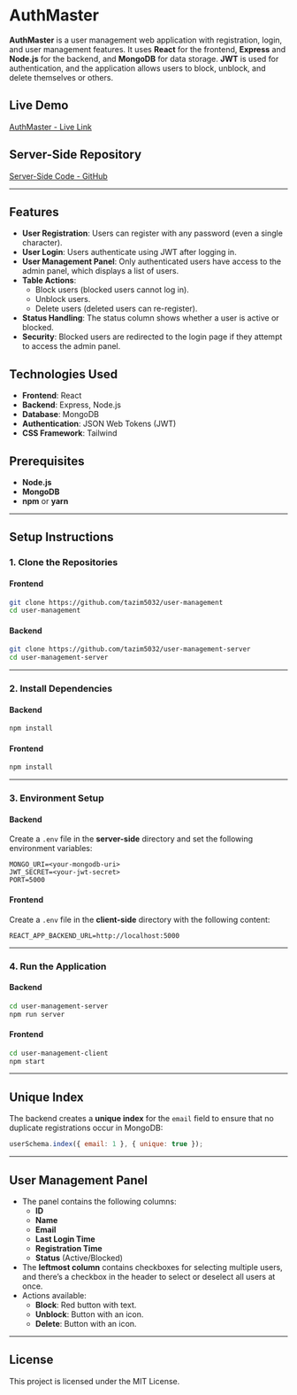 # AuthMaster

**AuthMaster** is a user management web application with registration, login, and user management features. It uses **React** for the frontend, **Express** and **Node.js** for the backend, and **MongoDB** for data storage. **JWT** is used for authentication, and the application allows users to block, unblock, and delete themselves or others.

## Live Demo
[AuthMaster - Live Link](https://auth-master.netlify.app/)

## Server-Side Repository
[Server-Side Code - GitHub](https://github.com/tazim5032/user-management-server)

---

## Features
- **User Registration**: Users can register with any password (even a single character).
- **User Login**: Users authenticate using JWT after logging in.
- **User Management Panel**: Only authenticated users have access to the admin panel, which displays a list of users.
- **Table Actions**:
  - Block users (blocked users cannot log in).
  - Unblock users.
  - Delete users (deleted users can re-register).
- **Status Handling**: The status column shows whether a user is active or blocked.
- **Security**: Blocked users are redirected to the login page if they attempt to access the admin panel.

## Technologies Used
- **Frontend**: React
- **Backend**: Express, Node.js
- **Database**: MongoDB
- **Authentication**: JSON Web Tokens (JWT)
- **CSS Framework**: Tailwind

## Prerequisites
- **Node.js**
- **MongoDB**
- **npm** or **yarn**

---

## Setup Instructions

### 1. Clone the Repositories

#### Frontend
```bash
git clone https://github.com/tazim5032/user-management
cd user-management
```

#### Backend
```bash
git clone https://github.com/tazim5032/user-management-server
cd user-management-server
```

---

### 2. Install Dependencies

#### Backend
```bash
npm install
```

#### Frontend
```bash
npm install
```

---

### 3. Environment Setup

#### Backend
Create a `.env` file in the **server-side** directory and set the following environment variables:

```env
MONGO_URI=<your-mongodb-uri>
JWT_SECRET=<your-jwt-secret>
PORT=5000
```

#### Frontend
Create a `.env` file in the **client-side** directory with the following content:

```env
REACT_APP_BACKEND_URL=http://localhost:5000
```

---

### 4. Run the Application

#### Backend
```bash
cd user-management-server
npm run server
```

#### Frontend
```bash
cd user-management-client
npm start
```

---

## Unique Index
The backend creates a **unique index** for the `email` field to ensure that no duplicate registrations occur in MongoDB:
```javascript
userSchema.index({ email: 1 }, { unique: true });
```

---

## User Management Panel

- The panel contains the following columns:
  - **ID**
  - **Name**
  - **Email**
  - **Last Login Time**
  - **Registration Time**
  - **Status** (Active/Blocked)
- The **leftmost column** contains checkboxes for selecting multiple users, and there’s a checkbox in the header to select or deselect all users at once.
- Actions available:
  - **Block**: Red button with text.
  - **Unblock**: Button with an icon.
  - **Delete**: Button with an icon.

---

## License
This project is licensed under the MIT License.
